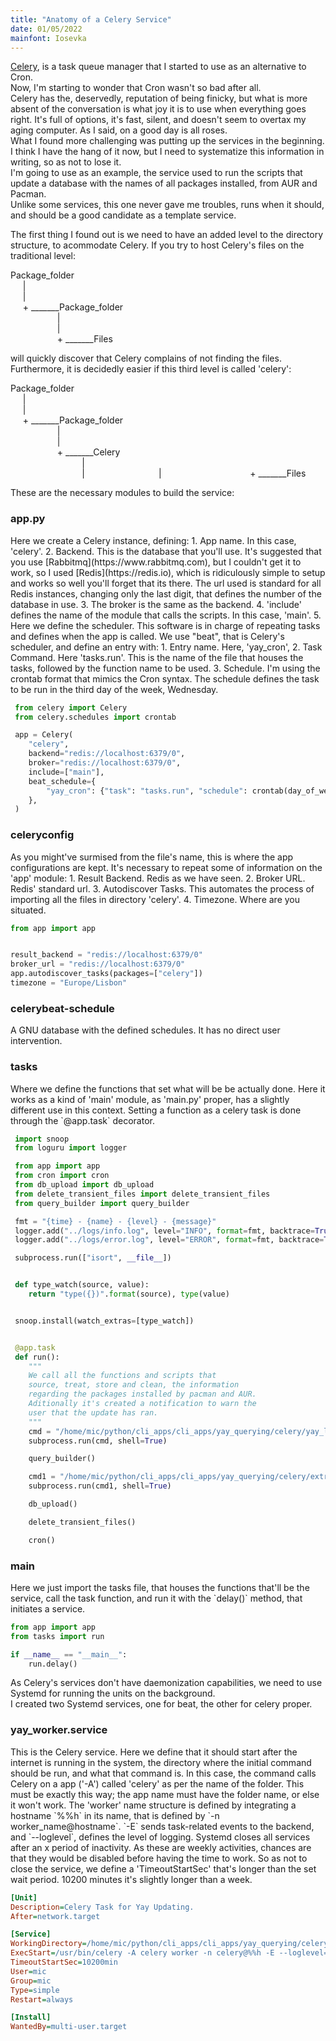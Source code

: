 ```yaml
---
title: "Anatomy of a Celery Service"
date: 01/05/2022
mainfont: Iosevka
---
```


[Celery](https://docs.celeryq.dev/en/stable/getting-started/introduction.html),
is a task queue manager that I started to use as an alternative to Cron.  
Now, I'm starting to wonder that Cron wasn't so bad after all.  
Celery has the, deservedly, reputation of being finicky, but what is more absent
of the conversation is what joy it is to use when everything goes right. It's
full of options, it's fast, silent, and doesn't seem to overtax my aging
computer. As I said, on a good day is all roses.  
What I found more challenging was putting up the services in the beginning. I
think I have the hang of it now, but I need to systematize this information in
writing, so as not to lose it.  
I'm going to use as an example, the service used to run the scripts that
update a database with the names of all packages installed, from AUR and Pacman.  
Unlike some services, this one never gave me troubles, runs when it should, and
should be a good candidate as a template service.  

The first thing I found out is we need to have an added level to the directory
structure, to acommodate Celery. If you try to host Celery's files on the
traditional level:  

Package_folder  
&nbsp;&nbsp;&nbsp;&nbsp;&nbsp;|  
&nbsp;&nbsp;&nbsp;&nbsp;&nbsp;|  
&nbsp;&nbsp;&nbsp;&nbsp;&nbsp;+ _______Package_folder  
&nbsp;&nbsp;&nbsp;&nbsp;&nbsp; &nbsp;&nbsp;&nbsp;&nbsp;&nbsp;&nbsp; &nbsp;&nbsp;&nbsp;&nbsp;&nbsp;&nbsp;|  
&nbsp;&nbsp;&nbsp;&nbsp;&nbsp; &nbsp;&nbsp;&nbsp;&nbsp;&nbsp;&nbsp; &nbsp;&nbsp;&nbsp;&nbsp;&nbsp;&nbsp;|  
&nbsp;&nbsp;&nbsp;&nbsp;&nbsp; &nbsp;&nbsp;&nbsp;&nbsp;&nbsp;&nbsp; &nbsp;&nbsp;&nbsp;&nbsp;&nbsp;&nbsp;+ _______Files  
  
will quickly discover that Celery complains of not finding the files.
Furthermore, it is decidedly easier if this third level is called 'celery':  
  
Package_folder  
&nbsp;&nbsp;&nbsp;&nbsp;&nbsp;|  
&nbsp;&nbsp;&nbsp;&nbsp;&nbsp;|  
&nbsp;&nbsp;&nbsp;&nbsp;&nbsp;+ _______Package_folder  
&nbsp;&nbsp;&nbsp;&nbsp;&nbsp; &nbsp;&nbsp;&nbsp;&nbsp;&nbsp;&nbsp; &nbsp;&nbsp;&nbsp;&nbsp;&nbsp;&nbsp;|  
&nbsp;&nbsp;&nbsp;&nbsp;&nbsp; &nbsp;&nbsp;&nbsp;&nbsp;&nbsp;&nbsp; &nbsp;&nbsp;&nbsp;&nbsp;&nbsp;&nbsp;|  
&nbsp;&nbsp;&nbsp;&nbsp;&nbsp; &nbsp;&nbsp;&nbsp;&nbsp;&nbsp;&nbsp; &nbsp;&nbsp;&nbsp;&nbsp;&nbsp;&nbsp;+ _______Celery  
&nbsp;&nbsp;&nbsp;&nbsp;&nbsp; &nbsp;&nbsp;&nbsp;&nbsp;&nbsp;&nbsp; &nbsp;&nbsp;&nbsp;&nbsp;&nbsp;&nbsp;&nbsp;&nbsp;&nbsp;&nbsp; &nbsp;&nbsp;&nbsp;&nbsp;&nbsp;|    
&nbsp;&nbsp;&nbsp;&nbsp;&nbsp; &nbsp;&nbsp;&nbsp;&nbsp;&nbsp;&nbsp; &nbsp;&nbsp;&nbsp;&nbsp;&nbsp;&nbsp;&nbsp;&nbsp;&nbsp;&nbsp; &nbsp;&nbsp;&nbsp;&nbsp;&nbsp;| 
&nbsp;&nbsp;&nbsp;&nbsp;&nbsp; &nbsp;&nbsp;&nbsp;&nbsp;&nbsp;&nbsp; &nbsp;&nbsp;&nbsp;&nbsp;&nbsp;&nbsp;&nbsp;&nbsp;&nbsp;&nbsp; &nbsp;&nbsp;&nbsp;&nbsp;&nbsp;| 
&nbsp;&nbsp;&nbsp;&nbsp;&nbsp; &nbsp;&nbsp;&nbsp;&nbsp;&nbsp;&nbsp; &nbsp;&nbsp;&nbsp;&nbsp;&nbsp;&nbsp;&nbsp;&nbsp;&nbsp;&nbsp;&nbsp;&nbsp;&nbsp;&nbsp;&nbsp;&nbsp;&nbsp;&nbsp;&nbsp;&nbsp;&nbsp;&nbsp;+ _______Files
  

These are the necessary modules to build the service:  
  
<h3>app.py</h3>  
Here we create a Celery instance, defining:  
1. App name. In this case, 'celery'.  
2. Backend. This is the database that you'll use. It's suggested that you use
   [Rabbitmq](https://www.rabbitmq.com), but I couldn't get it to work, so I
   used [Redis](https://redis.io), which is ridiculously simple to setup and
   works so well you'll forget that its there.  
   The url used is standard for all Redis instances, changing only the last
   digit, that defines the number of the database in use.  
3. The broker is the same as the backend.  
4. 'include' defines the name of the module that calls the scripts. In this
    case, 'main'.  
5. Here we define the scheduler. This software is in charge of repeating tasks
   and defines when the app is called. We use "beat", that is Celery's
   scheduler, and define an entry with:  
   1. Entry name. Here, 'yay_cron',  
   2. Task Command. Here 'tasks.run'. This is the name of the file that houses
      the tasks, followed by the function name to be used.  
   3. Schedule. I'm using the crontab format that mimics the Cron syntax. The
      schedule defines the task to be run in the third day of the week,
      Wednesday.  

```python
 from celery import Celery
 from celery.schedules import crontab

 app = Celery(
    "celery",
    backend="redis://localhost:6379/0",
    broker="redis://localhost:6379/0",
    include=["main"],
    beat_schedule={
        "yay_cron": {"task": "tasks.run", "schedule": crontab(day_of_week=3)},
    },
 )
```
  
  
<h3>celeryconfig</h3>
As you might've surmised from the file's name, this is where the app
configurations are kept. It's necessary to repeat some of information on the
'app' module:  
1. Result Backend. Redis as we have seen.  
2. Broker URL. Redis' standard url.  
3. Autodiscover Tasks. This automates the process of importing all the files in
   directory 'celery'.  
4. Timezone. Where are you situated.  

```python
from app import app


result_backend = "redis://localhost:6379/0"
broker_url = "redis://localhost:6379/0"
app.autodiscover_tasks(packages=["celery"])
timezone = "Europe/Lisbon"
```


<h3>celerybeat-schedule</h3>
A GNU database with the defined schedules. It has no direct user intervention.  


<h3>tasks</h3>
Where we define the functions that set what will be be actually done.  
Here it works as a kind of 'main' module, as 'main.py' proper, has a slightly
different use in this context.  
Setting a function as a celery task is done through the `@app.task` decorator.  

```python
 import snoop
 from loguru import logger

 from app import app
 from cron import cron
 from db_upload import db_upload
 from delete_transient_files import delete_transient_files
 from query_builder import query_builder

 fmt = "{time} - {name} - {level} - {message}"
 logger.add("../logs/info.log", level="INFO", format=fmt, backtrace=True, diagnose=True)  # noqa: E501
 logger.add("../logs/error.log", level="ERROR", format=fmt, backtrace=True, diagnose=True)  # noqa: E501

 subprocess.run(["isort", __file__])


 def type_watch(source, value):
    return "type({})".format(source), type(value)


 snoop.install(watch_extras=[type_watch])


 @app.task
 def run():
    """
    We call all the functions and scripts that
    source, treat, store and clean, the information
    regarding the packages installed by pacman and AUR.
    Aditionally it's created a notification to warn the
    user that the update has ran.
    """
    cmd = "/home/mic/python/cli_apps/cli_apps/yay_querying/celery/yay_lst.sh"
    subprocess.run(cmd, shell=True)

    query_builder()

    cmd1 = "/home/mic/python/cli_apps/cli_apps/yay_querying/celery/extract_file_info.sh"
    subprocess.run(cmd1, shell=True)

    db_upload()

    delete_transient_files()

    cron()
```


<h3>main</h3>
Here we just import the tasks file, that houses the functions that'll be the
service, call the task function, and run it with the `delay()` method, that
initiates a service.  

```python
from app import app
from tasks import run

if __name__ == "__main__":
    run.delay()
```


As Celery's services don't have daemonization capabilities, we need to use
Systemd for running the units on the background.  
I created two Systemd services, one for beat, the other for celery proper.  

<h3>yay_worker.service</h3>
This is the Celery service. Here we define that it should start after the
internet is running in the system, the directory where the initial command
should be run, and what that command is.  
In this case, the command calls Celery on a app ('-A') called 'celery' as per
the name of the folder. This must be exactly this way; the app name must have
the folder name, or else it won't work. The 'worker' name structure is defined
by integrating a hostname `%%h` in its name, that is defined by `-n
worker_name@hostname`. `-E` sends task-related events to the backend, and
`--loglevel`, defines the level of logging.  
Systemd closes all services after an x period of inactivity. As these are weekly
activities, chances are that they would be disabled before having the time to
work. So as not to close the service, we define a 'TimeoutStartSec' that's
longer than the set wait period. 10200 minutes it's slightly longer than a week.  

```ini
[Unit]
Description=Celery Task for Yay Updating.
After=network.target

[Service]
WorkingDirectory=/home/mic/python/cli_apps/cli_apps/yay_querying/celery
ExecStart=/usr/bin/celery -A celery worker -n celery@%%h -E --loglevel=INFO
TimeoutStartSec=10200min
User=mic
Group=mic
Type=simple
Restart=always

[Install]
WantedBy=multi-user.target
```
